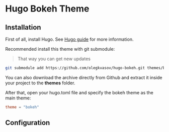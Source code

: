 # Hugo Bokeh Theme

## Installation

First of all, install Hugo. See [Hugo guide](https://gohugo.io/getting-started/quick-start/) for more information.  

Recommended install this theme with git submodule:

> That way you can get new updates

```bash
git submodule add https://github.com/olegkvasov/hugo-bokeh.git themes/bokeh
```

You can also download the archive directly from Github and extract it inside your project to the **themes** folder.

After that, open your hugo.toml file and specify the bokeh theme as the main theme:

```toml
theme = "bokeh"
```

## Configuration
